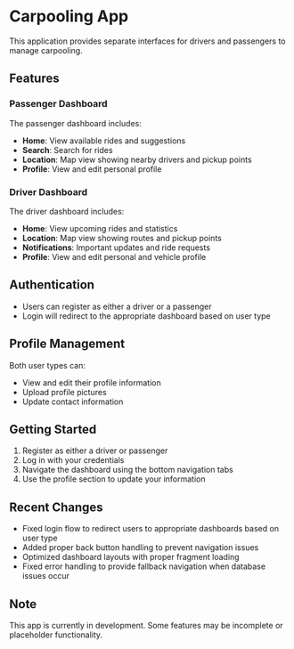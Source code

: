 # Carpooling App

This application provides separate interfaces for drivers and passengers to manage carpooling.

## Features

### Passenger Dashboard

The passenger dashboard includes:

- **Home**: View available rides and suggestions
- **Search**: Search for rides
- **Location**: Map view showing nearby drivers and pickup points
- **Profile**: View and edit personal profile

### Driver Dashboard

The driver dashboard includes:

- **Home**: View upcoming rides and statistics
- **Location**: Map view showing routes and pickup points
- **Notifications**: Important updates and ride requests
- **Profile**: View and edit personal and vehicle profile

## Authentication

- Users can register as either a driver or a passenger
- Login will redirect to the appropriate dashboard based on user type

## Profile Management

Both user types can:

- View and edit their profile information
- Upload profile pictures
- Update contact information

## Getting Started

1. Register as either a driver or passenger
2. Log in with your credentials
3. Navigate the dashboard using the bottom navigation tabs
4. Use the profile section to update your information

## Recent Changes

- Fixed login flow to redirect users to appropriate dashboards based on user type
- Added proper back button handling to prevent navigation issues
- Optimized dashboard layouts with proper fragment loading
- Fixed error handling to provide fallback navigation when database issues occur

## Note
This app is currently in development. Some features may be incomplete or placeholder functionality.